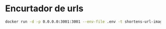 # Encurtador de urls

```bash
docker run -d -p 0.0.0.0:3001:3001 --env-file .env -t shortens-url-image
```

